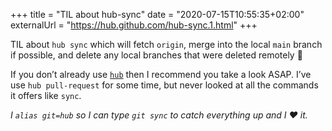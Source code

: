 +++
title = "TIL about hub-sync"
date = "2020-07-15T10:55:35+02:00"
externalUrl = "https://hub.github.com/hub-sync.1.html"
+++

TIL about `hub sync` which will fetch `origin`, merge into the local `main` branch if possible, and delete any local branches that were deleted remotely 🙌 

If you don’t already use [`hub`](https://github.com/github/hub) then I recommend you take a look ASAP. I’ve use `hub pull-request` for some time, but never looked at all the commands it offers like `sync`.

_I `alias git=hub` so I can type `git sync` to catch everything up and I ❤️  it._
